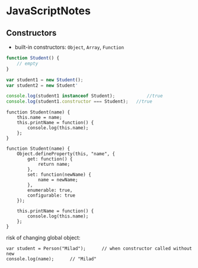 # JavaScriptNotes

## Constructors

* built-in constructors: `Object`, `Array`, `Function`

```javascript
function Student() {
	// empty
}

var student1 = new Student();
var student2 = new Student'

console.log(student1 instanceof Student);			 //true
console.log(student1.constructor === Student);	 //true
```

```
function Student(name) {
	this.name = name;
	this.printName = function() {
		console.log(this.name);
	};
}
```

```
function Student(name) {
	Object.defineProperty(this, "name", {
		get: function() {
			return name;
		}, 
		set: function(newName) {
			name = newName;
		},
		enumerable: true,
		configurable: true
	});

	this.printName = function() {
		console.log(this.name);
	};
}
```

risk of changing global object:

```
var student = Person("Milad");		// when constructor called without new
console.log(name); 		// "Milad"
```



